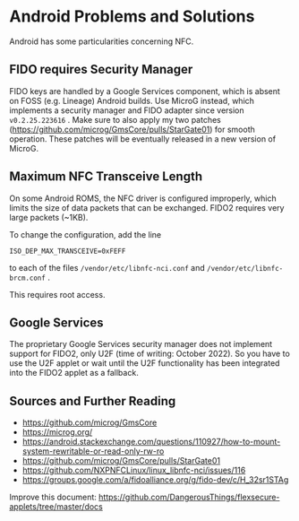 # Android Problems and Solutions

Android has some particularities concerning NFC.

## FIDO requires Security Manager

FIDO keys are handled by a Google Services component, which is absent on FOSS (e.g. Lineage) Android builds. Use MicroG instead, which implements a security manager and FIDO adapter since version `v0.2.25.223616` . Make sure to also apply my two patches (https://github.com/microg/GmsCore/pulls/StarGate01) for smooth operation. These patches will be eventually released in a new version of MicroG.

## Maximum NFC Transceive Length

On some Android ROMS, the NFC driver is configured improperly, which limits the size of data packets that can be exchanged. FIDO2 requires very large packets (~1KB).

To change the configuration, add the line

```
ISO_DEP_MAX_TRANSCEIVE=0xFEFF 	 	
```

to each of the files `/vendor/etc/libnfc-nci.conf` and `/vendor/etc/libnfc-brcm.conf` .

This requires root access.

## Google Services

The proprietary Google Services security manager does not implement support for FIDO2, only U2F (time of writing: October 2022). So you have to use the U2F applet or wait until the U2F functionality has been integrated into the FIDO2 applet as a fallback.

## Sources and Further Reading

- https://github.com/microg/GmsCore
- https://microg.org/
- https://android.stackexchange.com/questions/110927/how-to-mount-system-rewritable-or-read-only-rw-ro
- https://github.com/microg/GmsCore/pulls/StarGate01
- https://github.com/NXPNFCLinux/linux_libnfc-nci/issues/116
- https://groups.google.com/a/fidoalliance.org/g/fido-dev/c/H_32sr1STAg

Improve this document: https://github.com/DangerousThings/flexsecure-applets/tree/master/docs